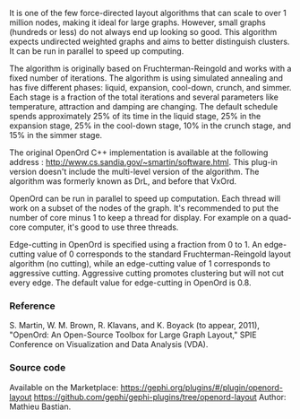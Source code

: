 It is one of the few force-directed layout algorithms that can scale to over 1 million nodes, making it ideal for large graphs. However, small graphs (hundreds or less) do not always end up looking so good. This algorithm expects undirected weighted graphs and aims to better distinguish clusters. It can be run in parallel to speed up computing.

The algorithm is originally based on Fruchterman-Reingold and works with a fixed number of iterations. The algorithm is using simulated annealing and has five different phases: liquid, expansion, cool-down, crunch, and simmer. Each stage is a fraction of the total iterations and several parameters like temperature, attraction and damping are changing. The default schedule spends approximately 25% of its time in the liquid stage, 25% in the expansion stage, 25% in the cool-down stage, 10% in the crunch stage, and 15% in the simmer stage.

The original OpenOrd C++ implementation is available at the following address : http://www.cs.sandia.gov/~smartin/software.html. This plug-in version doesn't include the multi-level version of the algorithm. The algorithm was formerly known as DrL, and before that VxOrd.

OpenOrd can be run in parallel to speed up computation. Each thread will work on a subset of the nodes of the graph. It's recommended to put the number of core minus 1 to keep a thread for display. For example on a quad-core computer, it's good to use three threads.

Edge-cutting in OpenOrd is specified using a fraction from 0 to 1. An edge-cutting value of 0 corresponds to the standard Fruchterman-Reingold layout algorithm (no cutting), while an edge-cutting value of 1 corresponds to aggressive cutting. Aggressive cutting promotes clustering but will not cut every edge. The default value for edge-cutting in OpenOrd is 0.8.

### Reference

S. Martin, W. M. Brown, R. Klavans, and K. Boyack (to appear, 2011), "OpenOrd: An Open-Source Toolbox for Large Graph Layout," SPIE Conference on Visualization and Data Analysis (VDA).

### Source code

Available on the Marketplace: https://gephi.org/plugins/#/plugin/openord-layout
https://github.com/gephi/gephi-plugins/tree/openord-layout
Author: Mathieu Bastian.
